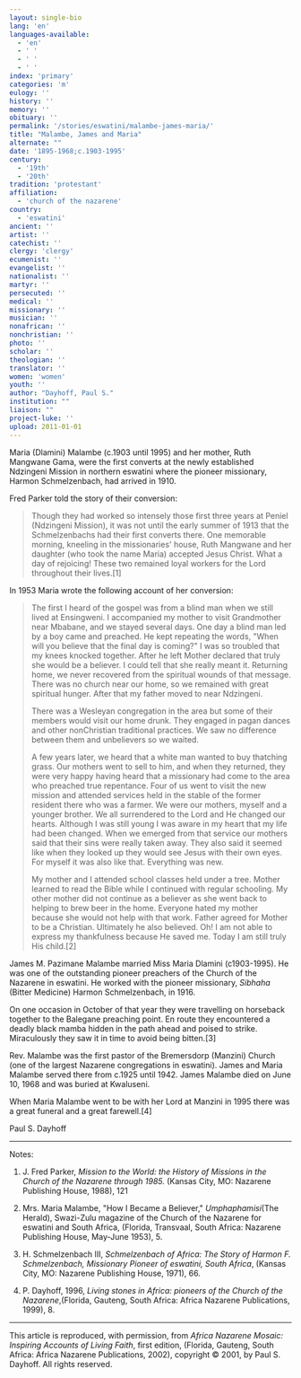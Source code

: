 ```yaml
---
layout: single-bio
lang: 'en'
languages-available:
  - 'en'
  - ' '
  - ' '
  - ' '
index: 'primary'
categories: 'm'
eulogy: ''
history: ''
memory: ''
obituary: ''
permalink: '/stories/eswatini/malambe-james-maria/'
title: "Malambe, James and Maria"
alternate: ""
date: '1895-1968;c.1903-1995'
century:
  - '19th'
  - '20th'
tradition: 'protestant'
affiliation:
  - 'church of the nazarene'
country:
  - 'eswatini'
ancient: ''
artist: ''
catechist: ''
clergy: 'clergy'
ecumenist: ''
evangelist: ''
nationalist: ''
martyr: ''
persecuted: ''
medical: ''
missionary: ''
musician: ''
nonafrican: ''
nonchristian: ''
photo: ''
scholar: ''
theologian: ''
translator: ''
women: 'women'
youth: ''
author: "Dayhoff, Paul S."
institution: ""
liaison: ""
project-luke: ''
upload: 2011-01-01
---
```




Maria (Dlamini) Malambe (c.1903 until 1995) and her mother, Ruth Mangwane Gama, were the first converts at the newly established Ndzingeni Mission in northern eswatini where the pioneer missionary, Harmon Schmelzenbach, had arrived in 1910.

Fred Parker told the story of their conversion:

> Though they had worked so intensely those first three years at Peniel (Ndzingeni Mission), it was not until the early summer of 1913 that the Schmelzenbachs had their first converts there.  One memorable morning, kneeling in the missionaries' house, Ruth Mangwane and her daughter (who took the name Maria) accepted Jesus Christ.  What a day of rejoicing! These two remained loyal workers for the Lord throughout their lives.[1]
> 

In 1953 Maria wrote the following account of her conversion:

> The first I heard of the gospel was from a blind man when we still lived at Ensingweni.  I accompanied my mother to visit Grandmother near Mbabane, and we stayed several days.  One day a blind man led by a boy came and preached.  He kept repeating the words, "When will you believe that the final day is coming?"  I was so troubled that my knees knocked together.  After he left Mother declared that truly she would be a believer.  I could tell that she really meant it.
> Returning home, we never recovered from the spiritual wounds of that message.  There was no church near our home, so we remained with great spiritual hunger.  After that my father moved to near Ndzingeni.
> 
> There was a Wesleyan congregation in the area but some of their members would visit our home drunk.  They engaged in pagan dances and other nonChristian traditional practices.  We saw no difference between them and unbelievers so we waited.
> 
> A few years later, we heard that a white man wanted to buy thatching grass.  Our mothers went to sell to him, and when they returned, they were very happy having heard that a missionary had come to the area who preached true repentance.
> Four of us went to visit the new mission and attended services held in the stable of the former resident there who was a farmer.  We were our mothers, myself and a younger brother.  We all surrendered to the Lord and He changed our hearts.  Although I was still young I was aware in my heart that my life had been changed.  When we emerged from that service our mothers said that their sins were really taken away.  They also said it seemed like when they looked up they would see Jesus with their own eyes.  For myself it was also like that.  Everything was new.
> 
> My mother and I attended school classes held under a tree.  Mother learned to read the Bible while I continued with regular schooling.  My other mother did not continue as a believer as she went back to helping to brew beer in the home.  Everyone hated my mother because she would not help with that work.  Father agreed for Mother to be a Christian.  Ultimately he also believed.  Oh! I am not able to express my thankfulness because He saved me.  Today I am still truly His child.[2]
> 

James M. Pazimane Malambe married Miss Maria  Dlamini (c1903-1995). He was one of the outstanding pioneer preachers of  the Church of the Nazarene in eswatini.  He worked with the pioneer missionary, *Sibhaha* (Bitter Medicine) Harmon Schmelzenbach, in 1916.

On one occasion in October of that year they were travelling on horseback together to the Balegane preaching point.  En route they encountered a deadly black mamba hidden in the path ahead and poised to strike.  Miraculously they saw it in time to avoid being bitten.[3]

Rev. Malambe was the first pastor of the Bremersdorp (Manzini) Church (one of the largest Nazarene congregations in eswatini). James and Maria Malambe served there from c.1925 until 1942.  James Malambe died on June 10, 1968 and was buried at Kwaluseni.

When Maria Malambe went to be with her Lord at Manzini in 1995 there was a great funeral and a great farewell.[4]

Paul S. Dayhoff

---

Notes:

1. J. Fred Parker, *Mission to the World: the History of Missions in the Church of the Nazarene through 1985.* (Kansas City, MO: Nazarene Publishing House, 1988), 121

2. Mrs. Maria Malambe, "How I Became a Believer," *Umphaphamisi*(The Herald), Swazi-Zulu magazine of the Church of the Nazarene for eswatini and South Africa, (Florida, Transvaal, South Africa: Nazarene Publishing House, May-June 1953), 5.

3. H. Schmelzenbach III, *Schmelzenbach of Africa: The Story of Harmon F. Schmelzenbach, Missionary Pioneer of eswatini, South Africa*, (Kansas City, MO: Nazarene Publishing House, 1971), 66.

4. P. Dayhoff, 1996, *Living stones in Africa: pioneers of the Church of the Nazarene*,(Florida, Gauteng, South Africa: Africa Nazarene Publications, 1999), 8.

---

This article is reproduced, with permission, from *Africa Nazarene Mosaic: Inspiring Accounts of Living Faith*, first edition, (Florida, Gauteng, South Africa: Africa Nazarene Publications, 2002), copyright &copy; 2001, by Paul S. Dayhoff.  All rights reserved.
